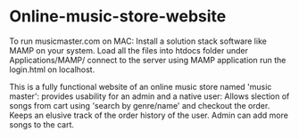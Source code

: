 # Online-music-store-website
To run musicmaster.com on MAC:
Install a solution stack software like MAMP on your system.
Load all the files into htdocs folder under Applications/MAMP/
connect to the server using MAMP application
run the login.html on localhost.

This is a fully functional website of an online music store named 'music master':
provides usability for an admin and a native user: Allows slection of songs from cart using 'search by genre/name' and checkout the order.
Keeps an elusive track of the order history of the user.
Admin can add more songs to the cart.
